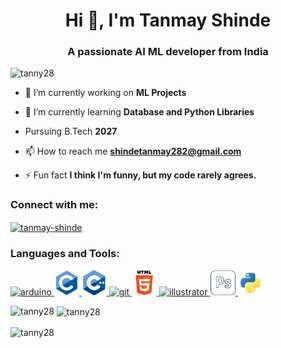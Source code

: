 <h1 align="center">Hi 👋, I'm Tanmay Shinde</h1>
<h3 align="center">A passionate AI ML developer from India</h3>

<p align="left"> <img src="https://komarev.com/ghpvc/?username=tanny28&label=Profile%20views&color=0e75b6&style=flat" alt="tanny28" /> </p>

- 🔭 I’m currently working on **ML Projects**

- 🌱 I’m currently learning **Database and Python Libraries**

- Pursuing B.Tech **2027**

- 📫 How to reach me **shindetanmay282@gmail.com**

- ⚡ Fun fact **I think I'm funny, but my code rarely agrees.**

<h3 align="left">Connect with me:</h3>
<p align="left">
<a href="https://www.linkedin.com/in/tanmay-shinde-840a05340" target="blank">
<img align="center" src="https://raw.githubusercontent.com/rahuldkjain/github-profile-readme-generator/master/src/images/icons/Social/linked-in-alt.svg" alt="tanmay-shinde" height="30" width="40" />
</a>
</p>


<h3 align="left">Languages and Tools:</h3>
<p align="left"> <a href="https://www.arduino.cc/" target="_blank" rel="noreferrer"> <img src="https://cdn.worldvectorlogo.com/logos/arduino-1.svg" alt="arduino" width="40" height="40"/> </a> <a href="https://www.cprogramming.com/" target="_blank" rel="noreferrer"> <img src="https://raw.githubusercontent.com/devicons/devicon/master/icons/c/c-original.svg" alt="c" width="40" height="40"/> </a> <a href="https://www.w3schools.com/cpp/" target="_blank" rel="noreferrer"> <img src="https://raw.githubusercontent.com/devicons/devicon/master/icons/cplusplus/cplusplus-original.svg" alt="cplusplus" width="40" height="40"/> </a> <a href="https://git-scm.com/" target="_blank" rel="noreferrer"> <img src="https://www.vectorlogo.zone/logos/git-scm/git-scm-icon.svg" alt="git" width="40" height="40"/> </a> <a href="https://www.w3.org/html/" target="_blank" rel="noreferrer"> <img src="https://raw.githubusercontent.com/devicons/devicon/master/icons/html5/html5-original-wordmark.svg" alt="html5" width="40" height="40"/> </a> <a href="https://www.adobe.com/in/products/illustrator.html" target="_blank" rel="noreferrer"> <img src="https://www.vectorlogo.zone/logos/adobe_illustrator/adobe_illustrator-icon.svg" alt="illustrator" width="40" height="40"/> </a> <a href="https://www.photoshop.com/en" target="_blank" rel="noreferrer"> <img src="https://raw.githubusercontent.com/devicons/devicon/master/icons/photoshop/photoshop-line.svg" alt="photoshop" width="40" height="40"/> </a> <a href="https://www.python.org" target="_blank" rel="noreferrer"> <img src="https://raw.githubusercontent.com/devicons/devicon/master/icons/python/python-original.svg" alt="python" width="40" height="40"/> </a> </p>

<p><img align="left" src="https://github-readme-stats.vercel.app/api/top-langs?username=tanny28&show_icons=true&locale=en&layout=compact" alt="tanny28" /></p>

<p>&nbsp;<img align="center" src="https://github-readme-stats.vercel.app/api?username=tanny28&show_icons=true&locale=en" alt="tanny28" /></p>

<p><img align="center" src="https://github-readme-streak-stats.herokuapp.com/?user=tanny28&" alt="tanny28" /></p>
